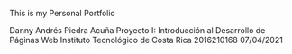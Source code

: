 This is my Personal Portfolio

Danny Andrés Piedra Acuña
Proyecto I: Introducción al Desarrollo de Páginas Web
Instituto Tecnológico de Costa Rica
2016210168
07/04/2021
